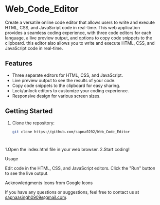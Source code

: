 # Web_Code_Editor
Create a versatile online code editor that allows users to write and execute HTML, CSS, and JavaScript code in real-time.
This web application provides a seamless coding experience, with three code editors for each language, a live preview output, and options to copy code snippets to the clipboard.
this editor also allows you to write and execute HTML, CSS, and JavaScript code in real-time.

## Features

- Three separate editors for HTML, CSS, and JavaScript.
- Live preview output to see the results of your code.
- Copy code snippets to the clipboard for easy sharing.
- Lock/unlock editors to customize your coding experience.
- Responsive design for various screen sizes.

## Getting Started

1. Clone the repository:

   ```bash
   git clone https://github.com/sapna0202/Web_Code_Editor


   

1.Open the index.html file in your web browser.
2.Start coding!

Usage

Edit code in the HTML, CSS, and JavaScript editors.
Click the "Run" button to see the live output.

Acknowledgments
Icons from Google Icons

If you have any questions or suggestions, feel free to contact us at sapnaasingh0909@gmail.com.



